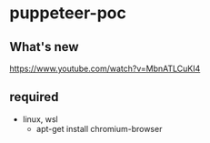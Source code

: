 # puppeteer-poc

## What's new
https://www.youtube.com/watch?v=MbnATLCuKI4

## required
- linux, wsl
  * apt-get install chromium-browser
